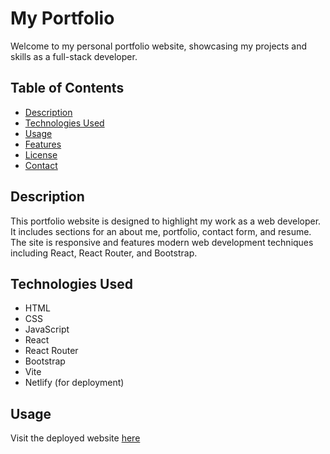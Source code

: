 # My Portfolio

Welcome to my personal portfolio website, showcasing my projects and skills as a full-stack developer.

## Table of Contents

- [Description](#description)
- [Technologies Used](#technologies-used)
- [Usage](#usage)
- [Features](#features)
- [License](#license)
- [Contact](#contact)

## Description

This portfolio website is designed to highlight my work as a web developer. It includes sections for an about me, portfolio, contact form, and resume. The site is responsive and features modern web development techniques including React, React Router, and Bootstrap.

## Technologies Used

- HTML
- CSS
- JavaScript
- React
- React Router
- Bootstrap
- Vite
- Netlify (for deployment)

## Usage

Visit the deployed website [here](ralphmportfolio.netlify.app)

